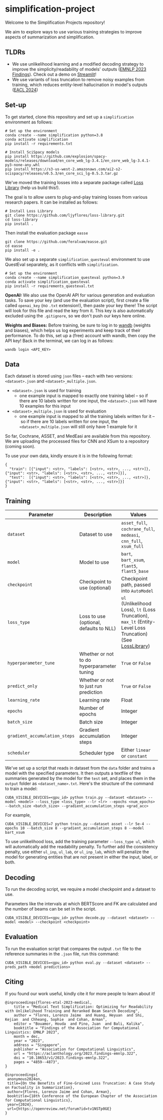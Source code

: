 # simplification-project

Welcome to the Simplification Projects repository!

We aim to explore ways to use various training strategies to improve aspects of summarization and simplification.

## TLDRs
* We use unlikelihood learning and a modified decoding strategy to improve the simplicity/readability of models' outputs (<a href="https://aclanthology.org/2023.findings-emnlp.322">EMNLP 2023 Findings</a>). Check out a demo on <a href="https://huggingface.co/spaces/ljyflores/simplification-model-app">Streamlit</a>!
* We use variants of loss truncation to remove noisy examples from training, which reduces entity-level hallucination in model's outputs (<a href="https://openreview.net/forum?id=QFGsa3f-plp">EACL 2024</a>)

## Set-up
To get started, clone this repository and set up a `simplification` environment as follows:
```
# Set up the environment
conda create --name simplification python=3.8
conda activate simplification
pip install -r requirements.txt

# Install SciSpacy models
pip install https://github.com/explosion/spacy-models/releases/download/en_core_web_lg-3.4.1/en_core_web_lg-3.4.1-py3-none-any.whl
pip install https://s3-us-west-2.amazonaws.com/ai2-s2-scispacy/releases/v0.5.3/en_core_sci_lg-0.5.3.tar.gz
```

We've moved the training losses into a separate package called <a href="https://github.com/ljyflores/loss-library">Loss Library</a> (help us build this!). 

The goal is to allow users to plug-and-play training losses from various research papers. It can be installed as follows:
```
# Install Loss Library
git clone https://github.com/ljyflores/loss-library.git
cd loss-library
pip install .
```

Then install the evaluation package `easse`
```
git clone https://github.com/feralvam/easse.git
cd easse
pip install -e .
```

We also set up a separate `simplification_questeval` environment to use QuestEval separately, as it conflicts with `simplification`.

```
# Set up the environment
conda create --name simplification_questeval python=3.9
conda activate simplification_questeval
pip install -r requirements_questeval.txt 
```

<b>OpenAI: </b> We also use the OpenAI API for various generation and evaluation tasks. To save your key (and use the evaluation script), first create a file called `openai_key` (no `.txt` extension!), then paste your key there! The script will look for this file and read the key from it. This key is also automatically excluded using the `.gitignore`, so we don't push our keys here online.

<b>Weights and Biases:</b> Before training, be sure to log in to <a href="https://wandb.ai/">wandb</a> (weights and biases), which helps us log experiments and keep track of their performance. To do this, set up a (free) account with wandb, then copy the API key! Back in the terminal, we can log in as follows:
```
wandb login <API_KEY>
```

## Data
Each dataset is stored using `json` files – each with two versions: `<dataset>.json` and `<dataset>_multiple.json`. 
* `<dataset>.json` is used for training
  * one example input is mapped to exactly one training label – so if there are 10 labels written for one input, the `<dataset>.json` will have 10 examples for this input
* `<dataset>_multiple.json` is used for evaluation
  *  one example input is mapped to all the training labels written for it – so if there are 10 labels written for one input, the `<dataset>_multiple.json` will still only have 1 example for it

So far, Cochrane, ASSET, and MedEasi are available from this repository. We are uploading the processed files for CNN and XSum to a repository (coming soon).

To use your own data, kindly ensure it is in the following format:
```
{
  "train": [{"input": <str>, "labels": [<str>, <str>, ..., <str>]}, {"input": <str>, "labels": [<str>, <str>, ..., <str>]}],
  "test":  [{"input": <str>, "labels": [<str>, <str>, ..., <str>]}, {"input": <str>, "labels": [<str>, <str>, ..., <str>]}]
}
```

## Training
| Parameter | Description | Values |
| --------- | ----------- | ------ |
| `dataset` | Dataset to use | `asset_full`, `cochrane_full`, `medeasi`, `cnn_full`, `xsum_full` |
| `model`   | Model to use | `bart`, `bart_xsum`, `flant5`, `flant5_base` |
| `checkpoint` | Checkpoint to use (optional) | Checkpoint path, passed into `AutoModel` |
| `loss_type` | Loss to use (optional, defaults to NLL) | `ul` (Unlikelihood Loss), `lt` (Loss Truncation), `max_lt` (Entity-Level Loss Truncation) (See <a href="https://github.com/ljyflores/loss-library">LossLibrary</a>) |
| `hyperparameter_tune` | Whether or not to do hyperparameter tuning | `True` or `False` |
| `predict_only` | Whether or not to just run prediction | `True` or `False` |
| `learning_rate` | Learning rate | Float |
| `epochs` | Number of epochs | Integer |
| `batch_size` | Batch size | Integer |
| `gradient_accumulation_steps` | Gradient accumulation steps | Integer |
| `scheduler` | Scheduler type | Either `linear` or `constant` |

We've set up a script that reads in dataset from the `data` folder and trains a model with the specified parameters.
It then outputs a textfile of the summaries generated by the model for the `test` set, and places them in the `output` folder as `<dataset_name>.txt`.
Here's the structure of the command to train a model:
```
CUDA_VISIBLE_DEVICES=<gpu_id> python train.py --dataset <dataset> --model <model> --loss_type <loss_type> --lr <lr> --epochs <num_epochs> --batch_size <batch_size> --gradient_accumulation_steps <grad_acc> 
```

For example,
```
CUDA_VISIBLE_DEVICES=7 python train.py --dataset asset --lr 5e-4 --epochs 10 --batch_size 8 --gradient_accumulation_steps 8 --model bart_xsum
```
To use unlikelihood loss, add the training parameter `--loss_type ul`, which will automatically add the readability penalty. To further add the consistency penalty, use either `ul_inp`, `ul_lab`, or `ul_inp_lab`, which will penalize the model for generating entities that are not present in either the input, label, or both.

## Decoding
To run the decoding script, we require a model checkpoint and a dataset to use. 

Parameters like the intervals at which BERTScore and FK are calculated and the number of beams can be set in the script.

```
CUDA_VISIBLE_DEVICES=<gpu_id> python decode.py --dataset <dataset> --model <model> --checkpoint <checkpoint>
```

## Evaluation

To run the evaluation script that compares the output `.txt` file to the reference summaries in the `.json` file, run this command:
```
CUDA_VISIBLE_DEVICES=<gpu_id> python eval.py --dataset <dataset> --preds_path <model predictions>
```

## Citing

If you found our work useful, kindly cite it for more people to learn about it! 
```
@inproceedings{flores-etal-2023-medical,
    title = "Medical Text Simplification: Optimizing for Readability with Unlikelihood Training and Reranked Beam Search Decoding",
    author = "Flores, Lorenzo Jaime  and Huang, Heyuan  and Shi, Kejian  and Chheang, Sophie  and Cohan, Arman",
    editor = "Bouamor, Houda  and Pino, Juan  and Bali, Kalika",
    booktitle = "Findings of the Association for Computational Linguistics: EMNLP 2023",
    month = dec,
    year = "2023",
    address = "Singapore",
    publisher = "Association for Computational Linguistics",
    url = "https://aclanthology.org/2023.findings-emnlp.322",
    doi = "10.18653/v1/2023.findings-emnlp.322",
    pages = "4859--4873",
}

@inproceedings{
 anonymous2024on,
 title={On the Benefits of Fine-Grained Loss Truncation: A Case Study on Factuality in Summarization},
 author={Flores, Lorenzo Jaime and Cohan, Arman},
 booktitle={18th Conference of the European Chapter of the Association for Computational Linguistics},
 year={2024},
 url={https://openreview.net/forum?id=tv1NSTp0GE}
}
```
